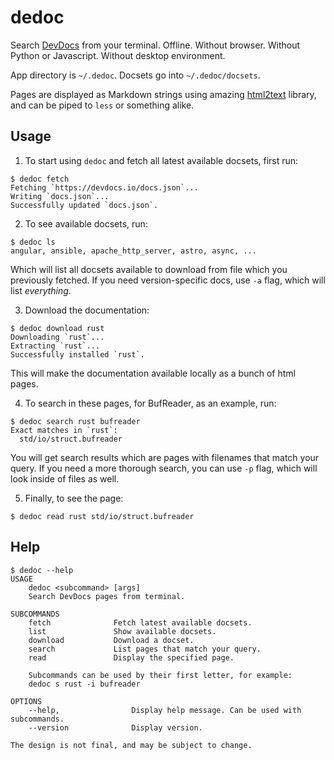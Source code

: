# dedoc

Search [DevDocs](https://devdocs.io/) from your terminal. Offline. Without
browser. Without Python or Javascript. Without desktop environment.

App directory is `~/.dedoc`. Docsets go into `~/.dedoc/docsets`.

Pages are displayed as Markdown strings using amazing
[html2text](https://github.com/jugglerchris/rust-html2text/) library, and can
be piped to `less` or something alike.

## Usage

1. To start using `dedoc` and fetch all latest available docsets, first run:
```console
$ dedoc fetch
Fetching `https://devdocs.io/docs.json`...
Writing `docs.json`...
Successfully updated `docs.json`.
```

2. To see available docsets, run:
```console
$ dedoc ls
angular, ansible, apache_http_server, astro, async, ...
```

Which will list all docsets available to download from file which you previously fetched.
If you need version-specific docs, use `-a` flag, which will list *everything*.

3. Download the documentation:
```console
$ dedoc download rust
Downloading `rust`...
Extracting `rust`...
Successfully installed `rust`.
```

This will make the documentation available locally as a bunch of html pages.

4. To search in these pages, for BufReader, as an example, run:
```console
$ dedoc search rust bufreader
Exact matches in `rust`:
  std/io/struct.bufreader
```

You will get search results which are pages with filenames that match your query.
If you need a more thorough search, you can use `-p` flag, which will look inside of files as well.

5. Finally, to see the page:
```console
$ dedoc read rust std/io/struct.bufreader
```

## Help

```console
$ dedoc --help
USAGE
    dedoc <subcommand> [args]
    Search DevDocs pages from terminal.

SUBCOMMANDS
    fetch              Fetch latest available docsets.
    list               Show available docsets.
    download           Download a docset.
    search             List pages that match your query.
    read               Display the specified page.

    Subcommands can be used by their first letter, for example:
    dedoc s rust -i bufreader

OPTIONS
    --help,                Display help message. Can be used with subcommands.
    --version              Display version.

The design is not final, and may be subject to change.
```
